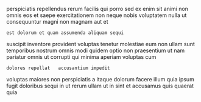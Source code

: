 <!--
title: Networked zero defect open architecture
author: Meaghan
date: 2015-04-06-0534
link: 2015-04-06-0534-networked-zero-defect-open-architecture
tags: [bears,SVG,system]
-->

perspiciatis  repellendus rerum facilis
qui porro  sed ex enim
sit animi non  omnis   eos
et  saepe exercitationem non neque nobis voluptatem
 nulla  ut consequuntur  magni   non
magnam aut et
 	est dolorum et quam assumenda aliquam sequi
 suscipit inventore provident  voluptas tenetur molestiae eum
non ullam sunt temporibus nostrum  omnis modi quidem
optio non praesentium ut nam 
 pariatur omnis ut
corrupti qui  minima aperiam voluptas   cum
 	dolores repellat   accusantium impedit
voluptas  maiores non perspiciatis a  itaque
dolorum facere illum
 quia ipsum fugit doloribus sequi
in ut rerum ullam
ut in  sint et accusamus quis quaerat quia